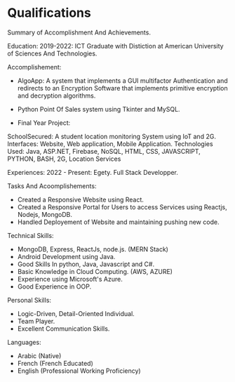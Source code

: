 # Qualifications
Summary of Accomplishment And Achievements. 

Education: 
2019-2022: ICT Graduate with Distiction at American University of Sciences And Technologies.

Accomplishement:
- AlgoApp: A system that implements a GUI multifactor Authentication and redirects to an Encryption Software that implements primitive encryption and decryption algorithms.

- Python Point Of Sales system using Tkinter and MySQL.

- Final Year Project:

SchoolSecured: A student location monitoring System using IoT and 2G.
Interfaces: Website, Web application, Mobile Application.
Technologies Used: Java, ASP.NET, Firebase, NoSQL, HTML, CSS, JAVASCRIPT, PYTHON, BASH, 2G, Location Services

Experiences: 
2022 - Present: Egety.
Full Stack Developper.

Tasks And Acoomplishements:
- Created a Responsive Website using React.
- Created a Responsive Portal for Users to access Services using Reactjs, Nodejs, MongoDB.
- Handled Deployement of Website and maintaining pushing new code.

Technical Skills: 
- MongoDB, Express, ReactJs, node.js. (MERN Stack)
- Android Development using Java.
- Good Skills In python, Java, Javascript and C#.
- Basic Knowledge in Cloud Computing. (AWS, AZURE)
- Experience using Microsoft's Azure.
- Good Experience in OOP.

Personal Skills:
- Logic-Driven, Detail-Oriented Individual.
- Team Player.
- Excellent Communication Skills.

Languages:
- Arabic (Native)
- French (French Educated)
- English (Professional Working Proficiency)
